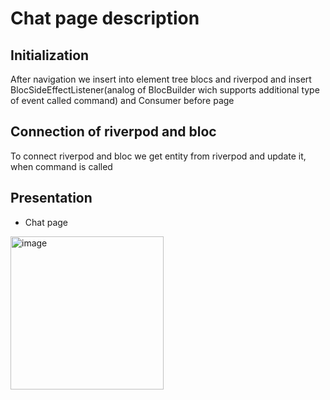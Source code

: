 # Chat page description 

## Initialization   
After navigation we insert into element tree blocs and riverpod and insert BlocSideEffectListener(analog of BlocBuilder wich supports additional type of event called command)  and Consumer beforе page

## Connection of riverpod and bloc 
To connect riverpod and bloc we get entity from riverpod and update it, when command is called

## Presentation 
+ Chat page

<img width="245" alt="image" src="https://github.com/MobyteDev/chat-demo/assets/47796424/3b95af79-e050-4a22-9305-6990d104b6ce">

